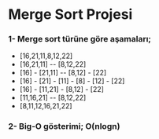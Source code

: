 # Merge Sort Projesi

### 1- Merge sort türüne göre aşamaları;

- [16,21,11,8,12,22] 
- [16,21,11] --  [8,12,22]
- [16] - [21,11]  -- [8,12] - [22]
- [16] - [21] - [11] - [8] - [12] - [22]
- [16] - [11,21] - [8,12] - [22]
- [11,16,21] -- [8,12,22]
- [8,11,12,16,21,22]

### 2- Big-O gösterimi;  O(nlogn)
